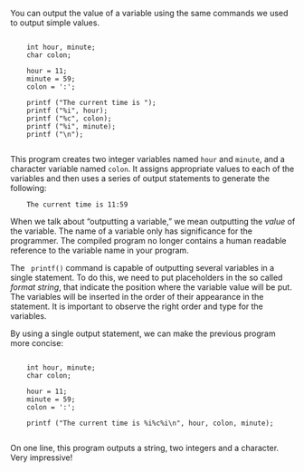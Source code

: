 You can output the value of a variable using the same commands we used to output simple values.

```code

    int hour, minute;
    char colon;

    hour = 11;
    minute = 59;
    colon = ':';

    printf ("The current time is ");
    printf ("%i", hour);
    printf ("%c", colon);
    printf ("%i", minute);
    printf ("\n"); 
  
```
This program creates two integer variables named `hour` and `minute`, and a character variable named `colon`.  It assigns appropriate values to each of the variables and then uses a series of output statements to generate the following:

```code
    The current time is 11:59
```

When we talk about “outputting a variable,” we mean outputting the *value* of the variable.  The name of a variable only has significance for the programmer. The compiled program no longer contains a human readable reference to the variable name in your program. 

The ` printf()` command is capable of outputting several variables in a single statement. To do this, we need to put placeholders in the so called *format string*, that indicate the position where the variable value will be put. The variables will be inserted in the order of their appearance in  the statement. It is important to observe the right order and type for the variables.

By using a single output statement, we can make the previous program more concise:

```code
    
    int hour, minute;
    char colon;

    hour = 11;
    minute = 59;
    colon = ':';

    printf ("The current time is %i%c%i\n", hour, colon, minute);
    
```
On one line, this program outputs a string, two integers and a character.  Very impressive!